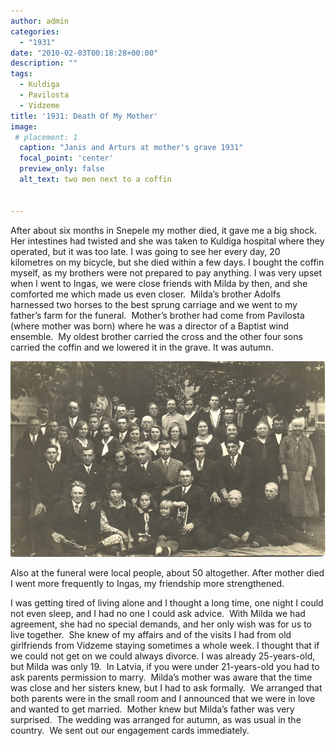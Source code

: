 ```yaml
---
author: admin
categories:
  - "1931"
date: "2010-02-03T00:18:28+00:00"
description: ""
tags:
  - Kuldiga
  - Pavilosta
  - Vidzeme
title: '1931: Death Of My Mother'
image: 
 # placement: 1
  caption: "Janis and Arturs at mother's grave 1931"
  focal_point: 'center'
  preview_only: false
  alt_text: two men next to a coffin


---
```

After about six months in Snepele my mother died, it gave me a big shock.  Her intestines had twisted and she was taken to Kuldiga hospital where they operated, but it was too late. I was going to see her every day, 20 kilometres on my bicycle, but she died within a few days. I bought the coffin myself, as my brothers were not prepared to pay anything. I was very upset when I went to Ingas, we were close friends with Milda by then, and she comforted me which made us even closer.  Milda’s brother Adolfs harnessed two horses to the best sprung carriage and we went to my father’s farm for the funeral.  Mother’s brother had come from Pavilosta (where mother was born) where he was a director of a Baptist wind ensemble.  My oldest brother carried the cross and the other four sons carried the coffin and we lowered it in the grave. It was autumn.

![Digaini 1931](4271202860_31eaeb8ff6_c.jpg "Augusts mother's funeral, family second row 1931")

Also at the funeral were local people, about 50 altogether.
After mother died I went more frequently to Ingas, my friendship more strengthened.

I was getting tired of living alone and I thought a long time, one night I could not even sleep, and I had no one I could ask advice.  With Milda we had agreement, she had no special demands, and her only wish was for us to live together.  She knew of my affairs and of the visits I had from old girlfriends from Vidzeme staying sometimes a whole week. I thought that if we could not get on we could always divorce. I was already 25-years-old, but Milda was only 19.  In Latvia, if you were under 21-years-old you had to ask parents permission to marry.  Milda’s mother was aware that the time was close and her sisters knew, but I had to ask formally.  We arranged that both parents were in the small room and I announced that we were in love and wanted to get married.  Mother knew but Milda’s father was very surprised.  The wedding was arranged for autumn, as was usual in the country.  We sent out our engagement cards immediately.
